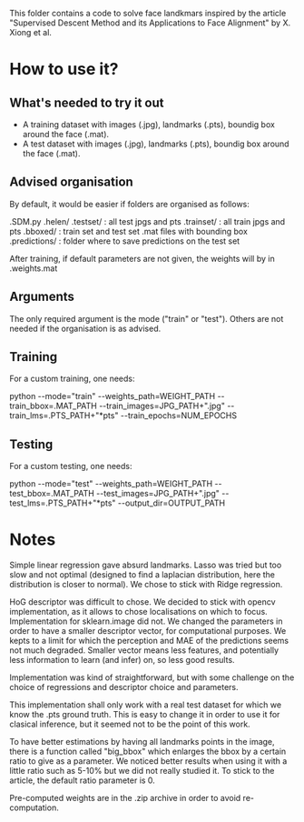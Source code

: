 This folder contains a code to solve face landkmars inspired by the article "Supervised Descent Method and its Applications to Face Alignment" by 
X. Xiong et al.

# How to use it?

## What's needed to try it out
- A training dataset with images (.jpg), landmarks (.pts), boundig box around the face (.mat).
- A test dataset with images (.jpg), landmarks (.pts), boundig box around the face (.mat).

## Advised organisation 
By default, it would be easier if folders are organised as follows:

.SDM.py
.helen/
    .testset/ : all test jpgs and pts
    .trainset/ : all train jpgs and pts
.bboxed/ : train set and test set .mat files with bounding box
.predictions/ : folder where to save predictions on the test set

After training, if default parameters are not given, the weights will by in .weights.mat


## Arguments 
The only required argument is the mode ("train" or "test"). Others are not needed if the organisation is as advised.

## Training
For a custom training, one needs:

python --mode="train" --weights_path=WEIGHT_PATH --train_bbox=.MAT_PATH --train_images=JPG_PATH+".jpg" --train_lms=.PTS_PATH+"*pts" --train_epochs=NUM_EPOCHS

## Testing
For a custom testing, one needs:

python --mode="test" --weights_path=WEIGHT_PATH --test_bbox=.MAT_PATH --test_images=JPG_PATH+".jpg" --test_lms=.PTS_PATH+"*pts" --output_dir=OUTPUT_PATH


# Notes

Simple linear regression gave absurd landmarks. Lasso was tried but too slow and not optimal (designed to find a laplacian distribution, here the distribution is closer to normal). We chose to stick with Ridge regression.

HoG descriptor was difficult to chose. We decided to stick with opencv implementation, as it allows to chose localisations on which to focus. Implementation for sklearn.image did not.
We changed the parameters in order to have a smaller descriptor vector, for computational purposes. We kepts to a limit for which the perception and MAE of the predictions seems not much degraded. Smaller vector means less features, and potentially less information to learn (and infer) on, so less good results.

Implementation was kind of straightforward, but with some challenge on the choice of regressions and descriptor choice and parameters.

This implementation shall only work with a real test dataset for which we know the .pts ground truth. This is easy to change it in order to use it for clasical inference, but it seemed not to be the point of this work.

To have better estimations by having all landmarks points in the image, there is a function called "big_bbox" which enlarges the bbox by a certain ratio to give as a parameter. We noticed better results when using it with a little ratio such as 5-10% but we did not really studied it. To stick to the article, the default ratio parameter is 0.

Pre-computed weights are in the .zip archive in order to avoid re-computation.